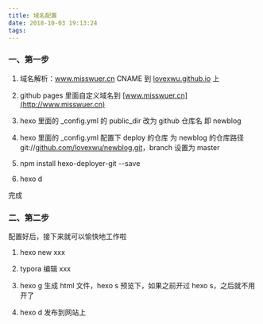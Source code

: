 ```yaml
---
title: 域名配置
date: 2018-10-03 19:13:24
tags:
---
```


### 一、第一步


1. 域名解析：www.misswuer.cn CNAME 到 [lovexwu.github.io](http://lovexwu.github.io) 上

2. github pages 里面自定义域名到 [www.misswuer.cn](http://www.misswuer.cn)
3. hexo 里面的 _config.yml 的 public_dir 改为 github 仓库名 即 newblog
4. hexo 里面的 _config.yml 配置下 deploy 的仓库 为 newblog 的仓库路径 git://[github.com/lovexwu/newblog.git](http://github.com/lovexwu/newblog.git)，branch 设置为 master
5. npm install hexo-deployer-git --save
6. hexo d

完成



### 二、第二步

配置好后，接下来就可以愉快地工作啦

1. hexo new xxx

2. typora 编辑 xxx

3. hexo g 生成 html 文件，hexo s 预览下，如果之前开过 hexo s，之后就不用开了

4. hexo d 发布到网站上